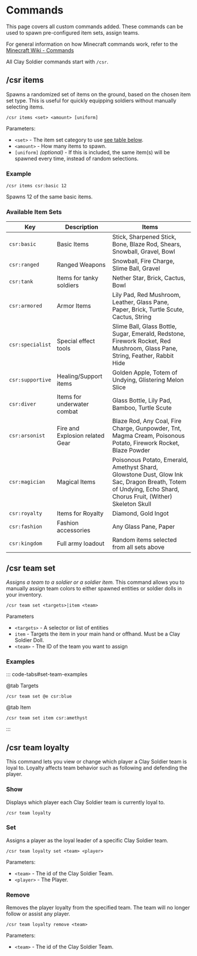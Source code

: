 # Commands

This page covers all custom commands added.
These commands can be used to spawn pre-configured item sets, assign teams.

For general information on how Minecraft commands work, refer to the
[Minecraft Wiki - Commands](https://minecraft.wiki/w/Commands)

All Clay Soldier commands start with `/csr`.

## /csr items

Spawns a randomized set of items on the ground,
based on the chosen item set type.
This is useful for quickly equipping soldiers without manually selecting items.

```bash::no-line-numbers
/csr items <set> <amount> [uniform]
```

Parameters: 
- `<set>` - The item set category to use [see table below](#available-item-sets).
- `<amount>` - How many items to spawn.
- `[uniform]` _(optional)_ - If this is included, the same item(s) will be spawned every time, instead of random selections.

### Example

```mcfunction:no-line-numbers
/csr items csr:basic 12
```
Spawns 12 of the same basic items.

### Available Item Sets

| Key              | Description                     | Items                                                                                                                                                       |
|------------------|---------------------------------|-------------------------------------------------------------------------------------------------------------------------------------------------------------|
| `csr:basic`      | Basic Items                     | Stick, Sharpened Stick, Bone, Blaze Rod, Shears, Snowball, Gravel, Bowl                                                                                     |
| `csr:ranged`     | Ranged Weapons                  | Snowball, Fire Charge, Slime Ball, Gravel                                                                                                                   |
| `csr:tank`       | Items for tanky soldiers        | Nether Star, Brick, Cactus, Bowl                                                                                                                            |
| `csr:armored`    | Armor Items                     | Lily Pad, Red Mushroom, Leather, Glass Pane, Paper, Brick, Turtle Scute, Cactus, String                                                                     |
| `csr:specialist` | Special effect tools            | Slime Ball, Glass Bottle, Sugar, Emerald, Redstone, Firework Rocket, Red Mushroom, Glass Pane, String, Feather, Rabbit Hide                                 |
| `csr:supportive` | Healing/Support items           | Golden Apple, Totem of Undying, Glistering Melon Slice                                                                                                      |
| `csr:diver`      | Items for underwater combat     | Glass Bottle, Lily Pad, Bamboo, Turtle Scute                                                                                                                |
| `csr:arsonist`   | Fire and Explosion related Gear | Blaze Rod, Any Coal, Fire Charge, Gunpowder, Tnt, Magma Cream, Poisonous Potato, Firework Rocket, Blaze Powder                                              |
| `csr:magician`   | Magical Items                   | Poisonous Potato, Emerald, Amethyst Shard, Glowstone Dust, Glow Ink Sac, Dragon Breath, Totem of Undying, Echo Shard, Chorus Fruit, (Wither) Skeleton Skull |
| `csr:royalty`    | Items for Royalty               | Diamond, Gold Ingot                                                                                                                                         |
| `csr:fashion`    | Fashion accessories             | Any Glass Pane, Paper                                                                                                                                       |
| `csr:kingdom`    | Full army loadout               | Random items selected from all sets above                                                                                                                   |

## /csr team set

*Assigns a team to a soldier or a soldier item.*
This command allows you to manually assign team colors to either spawned entities or soldier dolls in your inventory.

```bash::no-line-numbers
/csr team set <targets>|item <team>
```
Parameters

- `<targets>` - A selector or list of entities
- `item` - Targets the item in your main hand or offhand. Must be a Clay Soldier Doll.
- `<team>` - The ID of the team you want to assign

### Examples

::: code-tabs#set-team-examples

@tab Targets
```mcfunction::no-line-numbers
/csr team set @e csr:blue
```

@tab Item
```mcfunction::no-line-numbers
/csr team set item csr:amethyst
```

:::

## /csr team loyalty

This command lets you view or change which player a Clay Soldier team is loyal to.
Loyalty affects team behavior such as following and defending the player.

### Show

Displays which player each Clay Soldier team is currently loyal to.

```bash::no-line-numbers
/csr team loyalty
```

### Set

Assigns a player as the loyal leader of a specific Clay Soldier team. 

```bash::no-line-numbers
/csr team loyalty set <team> <player>
```

Parameters:
- `<team>` - The id of the Clay Soldier Team.
- `<player>` - The Player.


### Remove

Removes the player loyalty from the specified team.
The team will no longer follow or assist any player.

```bash::no-line-numbers
/csr team loyalty remove <team>
```

Parameters:
- `<team>` - The id of the Clay Soldier Team.
